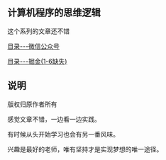 ## 计算机程序的思维逻辑
这个系列的文章还不错

[目录---微信公众号](http://mp.weixin.qq.com/s/u_WmkE5meMWuZ81G5gHhBQ)

[目录---掘金(1-6缺失)](https://juejin.im/user/5791632a165abd00584bb496)

## 说明
版权归原作者所有

感觉文章不错，一边看一边实践。

有时候从头开始学习也会有另一番风味。

兴趣是最好的老师，唯有坚持才是实现梦想的唯一途径。